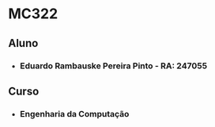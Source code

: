 # MC322
## Aluno
* ### Eduardo Rambauske Pereira Pinto - RA: 247055
## Curso
* ### Engenharia da Computação
